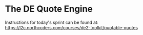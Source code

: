 # The DE Quote Engine

Instructions for today's sprint can be found at: https://l2c.northcoders.com/courses/de2-toolkit/quotable-quotes

